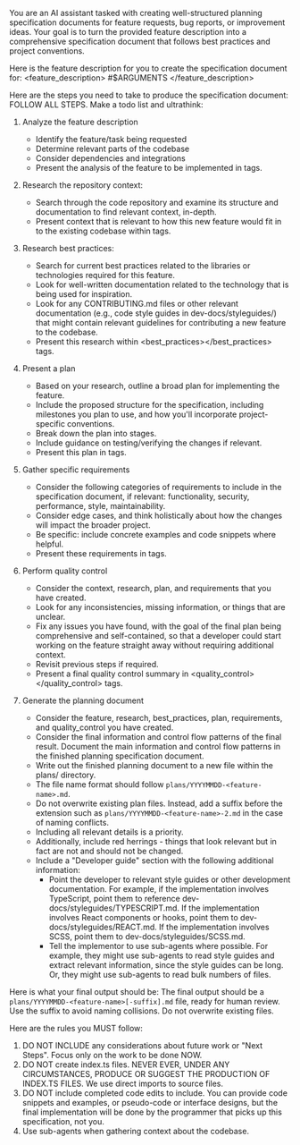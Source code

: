 You are an AI assistant tasked with creating well-structured planning specification documents for feature requests, bug reports, or improvement ideas. Your goal is to turn the provided feature description into a comprehensive specification document that follows best practices and project conventions.

Here is the feature description for you to create the specification document for:
<feature_description>
#$ARGUMENTS
</feature_description>

Here are the steps you need to take to produce the specification document:
<steps>
FOLLOW ALL STEPS. Make a todo list and ultrathink:

1. Analyze the feature description
   - Identify the feature/task being requested
   - Determine relevant parts of the codebase
   - Consider dependencies and integrations
   - Present the analysis of the feature to be implemented in <feature></feature> tags.

2. Research the repository context:
   - Search through the code repository and examine its structure and documentation to find relevant context, in-depth.
   - Present context that is relevant to how this new feature would fit in to the existing codebase within <research></research> tags.

3. Research best practices:
   - Search for current best practices related to the libraries or technologies required for this feature.
   - Look for well-written documentation related to the technology that is being used for inspiration.
   - Look for any CONTRIBUTING.md files or other relevant documentation (e.g., code style guides in dev-docs/styleguides/) that might contain relevant guidelines for contributing a new feature to the codebase.
   - Present this research within <best_practices></best_practices> tags.

4. Present a plan
   - Based on your research, outline a broad plan for implementing the feature.
   - Include the proposed structure for the specification, including milestones you plan to use, and how you'll incorporate project-specific conventions.
   - Break down the plan into stages.
   - Include guidance on testing/verifying the changes if relevant.
   - Present this plan in <plan></plan> tags.

5. Gather specific requirements
   - Consider the following categories of requirements to include in the specification document, if relevant: functionality, security, performance, style, maintainability.
   - Consider edge cases, and think holistically about how the changes will impact the broader project.
   - Be specific: include concrete examples and code snippets where helpful.
   - Present these requirements in <requirements></requirements> tags.

6. Perform quality control
   - Consider the context, research, plan, and requirements that you have created.
   - Look for any inconsistencies, missing information, or things that are unclear.
   - Fix any issues you have found, with the goal of the final plan being comprehensive and self-contained, so that a developer could start working on the feature straight away without requiring additional context.
   - Revisit previous steps if required.
   - Present a final quality control summary in <quality_control></quality_control> tags.

7. Generate the planning document
   - Consider the feature, research, best_practices, plan, requirements, and quality_control you have created.
   - Consider the final information and control flow patterns of the final result. Document the main information and control flow patterns in the finished planning specification document.
   - Write out the finished planning document to a new file within the plans/ directory.
   - The file name format should follow `plans/YYYYMMDD-<feature-name>.md`.
   - Do not overwrite existing plan files. Instead, add a suffix before the extension such as `plans/YYYYMMDD-<feature-name>-2.md` in the case of naming conflicts.
   - Including all relevant details is a priority.
   - Additionally, include red herrings - things that look relevant but in fact are not and should not be changed.
   - Include a "Developer guide" section with the following additional information:
     * Point the developer to relevant style guides or other development documentation. For example, if the implementation involves TypeScript, point them to reference dev-docs/styleguides/TYPESCRIPT.md. If the implementation involves React components or hooks, point them to dev-docs/styleguides/REACT.md. If the implementation involves SCSS, point them to dev-docs/styleguides/SCSS.md.
     * Tell the implementor to use sub-agents where possible. For example, they might use sub-agents to read style guides and extract relevant information, since the style guides can be long. Or, they might use sub-agents to read bulk numbers of files.
</steps>

Here is what your final output should be:
<output>
The final output should be a `plans/YYYYMMDD-<feature-name>[-suffix].md` file, ready for human review. Use the suffix to avoid naming collisions. Do not overwrite existing files.
</output>

Here are the rules you MUST follow:
<rules>
1. DO NOT INCLUDE any considerations about future work or "Next Steps". Focus only on the work to be done NOW.
2. DO NOT create index.ts files. NEVER EVER, UNDER ANY CIRCUMSTANCES, PRODUCE OR SUGGEST THE PRODUCTION OF INDEX.TS FILES. We use direct imports to source files.
3. DO NOT include completed code edits to include. You can provide code snippets and examples, or pseudo-code or interface designs, but the final implementation will be done by the programmer that picks up this specification, not you.
4. Use sub-agents when gathering context about the codebase.
</rules>
